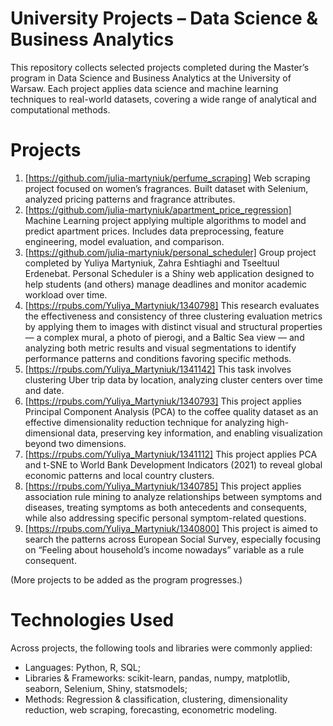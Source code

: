# University Projects – Data Science & Business Analytics

This repository collects selected projects completed during the Master’s program in Data Science and Business Analytics at the University of Warsaw. Each project applies data science and machine learning techniques to real-world datasets, covering a wide range of analytical and computational methods.

# Projects 
1. [https://github.com/julia-martyniuk/perfume_scraping]
Web scraping project focused on women’s fragrances. Built dataset with Selenium, analyzed pricing patterns and fragrance attributes.
2. [https://github.com/julia-martyniuk/apartment_price_regression] 
Machine Learning project applying multiple algorithms to model and predict apartment prices. Includes data preprocessing, feature engineering, model evaluation, and comparison.
3. [https://github.com/julia-martyniuk/personal_scheduler]
Group project completed by Yuliya Martyniuk, Zahra Eshtiaghi and Tseeltuul Erdenebat. Personal Scheduler is a Shiny web application designed to help students (and others) manage deadlines and monitor academic workload over time.
4. [https://rpubs.com/Yuliya_Martyniuk/1340798]
This research evaluates the effectiveness and consistency of three clustering evaluation metrics by applying them to images with distinct visual and structural properties — a complex mural, a photo of pierogi, and a Baltic Sea view — and analyzing both metric results and visual segmentations to identify performance patterns and conditions favoring specific methods.
5. [https://rpubs.com/Yuliya_Martyniuk/1341142]
This task involves clustering Uber trip data by location, analyzing cluster centers over time and date.
6. [https://rpubs.com/Yuliya_Martyniuk/1340793]
This project applies Principal Component Analysis (PCA) to the coffee quality dataset as an effective dimensionality reduction technique for analyzing high-dimensional data, preserving key information, and enabling visualization beyond two dimensions.
7. [https://rpubs.com/Yuliya_Martyniuk/1341112]
This project applies PCA and t-SNE to World Bank Development Indicators (2021) to reveal global economic patterns and local country clusters.
8. [https://rpubs.com/Yuliya_Martyniuk/1340785]
This project applies association rule mining to analyze relationships between symptoms and diseases, treating symptoms as both antecedents and consequents, while also addressing specific personal symptom-related questions.
9. [https://rpubs.com/Yuliya_Martyniuk/1340800]
This project is aimed to search the patterns across European Social Survey, especially focusing on “Feeling about household’s income nowadays” variable as a rule consequent.

(More projects to be added as the program progresses.)

# Technologies Used

Across projects, the following tools and libraries were commonly applied:<br>

- Languages: Python, R, SQL;<br>
- Libraries & Frameworks: scikit-learn, pandas, numpy, matplotlib, seaborn, Selenium, Shiny, statsmodels;<br>
- Methods: Regression & classification, clustering, dimensionality reduction, web scraping, forecasting, econometric modeling.
